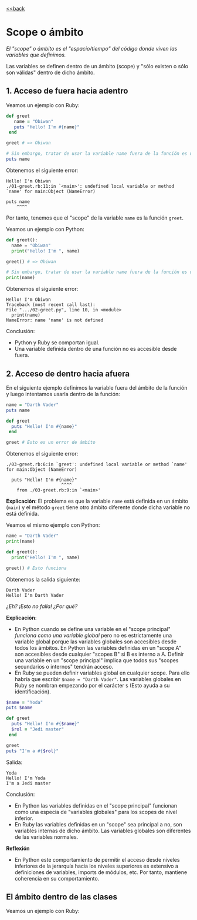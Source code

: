 [<<back](README.md)

# Scope o ámbito

_El "scope" o ámbito es el "espacio/tiempo" del código donde viven las variables que definimos._

Las variables se definen dentro de un ámbito (scope) y "sólo existen o sólo son válidas" dentro de dicho ámbito.

## 1. Acceso de fuera hacia adentro

Veamos un ejemplo con Ruby:

```ruby
def greet
   name = "Obiwan"
   puts "Hello! I'm #{name}"
 end

greet # => Obiwan

# Sin embargo, tratar de usar la variable name fuera de la función es un error.
puts name
```

Obtenemos el siguiente error:

```
Hello! I'm Obiwan
./01-greet.rb:11:in `<main>': undefined local variable or method `name' for main:Object (NameError)

puts name
    ^^^^
```

Por tanto, tenemos que el "scope" de la variable `name` es la función `greet`.

Veamos un ejemplo con Python:

```python
def greet():
  name = "Obiwan"
  print("Hello! I'm ", name)

greet() # => Obiwan

# Sin embargo, tratar de usar la variable name fuera de la función es un error.
print(name)
```

Obtenemos el siguiente error:

```
Hello! I'm Obiwan
Traceback (most recent call last):
File ".../02-greet.py", line 10, in <module>
  print(name)
NameError: name 'name' is not defined
```

Conclusión:
* Python y Ruby se comportan igual.
* Una variable definida dentro de una función no es accesible desde fuera.

## 2. Acceso de dentro hacia afuera

En el siguiente ejemplo definimos la variable fuera del ámbito de la función y luego intentamos usarla dentro de la función:

```ruby
name = "Darth Vader"
puts name

def greet
  puts "Hello! I'm #{name}"
 end

greet # Esto es un error de ámbito
```

Obtenemos el siguiente error:

```
./03-greet.rb:6:in `greet': undefined local variable or method `name' for main:Object (NameError)

  puts "Hello! I'm #{name}"
                     ^^^^
	from ./03-greet.rb:9:in `<main>'
```

**Explicación**: El problema es que la variable `name` está definida en un ámbito (`main`) y el método `greet` tiene otro ámbito diferente donde dicha variable no está definida.

Veamos el mismo ejemplo con Python:

```python
name = "Darth Vader"
print(name)

def greet():
  print("Hello! I'm ", name)

greet() # Esto funciona
```

Obtenemos la salida siguiente:
```
Darth Vader
Hello! I'm Darth Vader
```

_¿Eh? ¡Esto no falla! ¿Por qué?_

**Explicación**:
* En Python cuando se define una variable en el "scope principal" _funciona como una variable global_ pero no es estrictamente una variable global porque las variables globales son accesibles desde todos los ámbitos. En Python las variables definidas en un "scope A" son accesibles desde cualquier "scopes B" si B es interno a A. Definir una variable en un "scope principal" implica que todos sus "scopes secundarios o internos" tendrán acceso.
* En Ruby se pueden definir variables global en cualquier scope. Para ello habría que escribir `$name = "Darth Vader"`. Las variables globales en Ruby se nombran empezando por el carácter `$` (Esto ayuda a su identificación).

```ruby
$name = "Yoda"
puts $name

def greet
  puts "Hello! I'm #{$name}"
  $rol = "Jedi master"
 end

greet
puts "I'm a #{$rol}"
```

Salida:

```
Yoda
Hello! I'm Yoda
I'm a Jedi master
```

Conclusión:
* En Python las variables definidas en el "scope principal" funcionan como una especia de "variables globales" para los scopes de nivel inferior.
* En Ruby las variables definidas en un "scope" sea principal a no, son variables internas de dicho ámbito. Las variables globales son diferentes de las variables normales.

**Reflexión**
* En Python este comportamiento de permitir el acceso desde niveles inferiores de la jerarquía hacia los niveles superiores es extensivo a definiciones de variables, imports de módulos, etc. Por tanto, mantiene coherencia en su comportamiento. 

## El ámbito dentro de las clases

Veamos un ejemplo con Ruby:

```ruby
```
